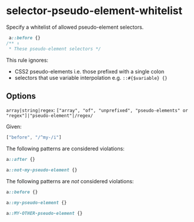 # selector-pseudo-element-whitelist

Specify a whitelist of allowed pseudo-element selectors.

```css
 a::before {}
/** ↑
 * These pseudo-element selectors */
```

This rule ignores:

-   CSS2 pseudo-elements i.e. those prefixed with a single colon
-   selectors that use variable interpolation e.g. `::#{$variable} {}`

## Options

`array|string|regex`: `["array", "of", "unprefixed", "pseudo-elements" or "regex"]|"pseudo-element"|/regex/`

Given:

```js
["before", "/^my-/i"]
```

The following patterns are considered violations:

```css
a::after {}
```

```css
a::not-my-pseudo-element {}
```

The following patterns are *not* considered violations:

```css
a::before {}
```

```css
a::my-pseudo-element {}
```

```css
a::MY-OTHER-pseudo-element {}
```
